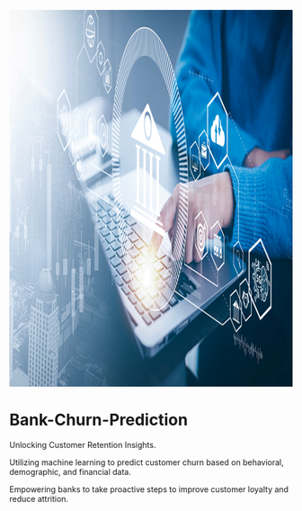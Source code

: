 
![alt text](https://github.com/Alokrao91/Bank-Churn-Prediction/blob/main/image.png?raw=true)


# Bank-Churn-Prediction
Unlocking Customer Retention Insights.

Utilizing machine learning to predict customer churn based on behavioral, demographic, and financial data.

Empowering banks to take proactive steps to improve customer loyalty and reduce attrition.

